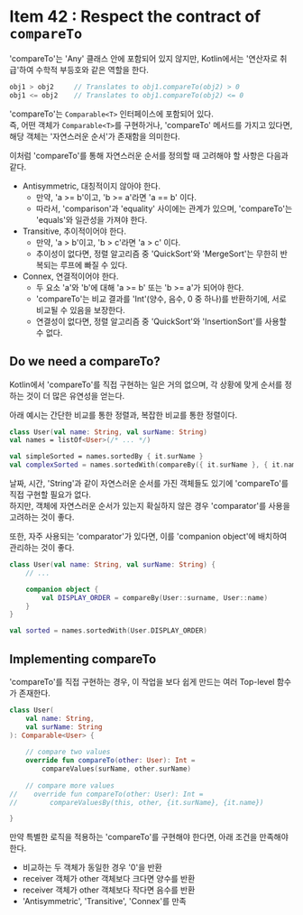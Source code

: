 
# Item 42 : Respect the contract of `compareTo`

'compareTo'는 'Any' 클래스 안에 포함되어 있지 않지만, Kotlin에서는 '연산자로 취급'하여 수학적 부등호와 같은 역할을 한다.

```kotlin
obj1 > obj2     // Translates to obj1.compareTo(obj2) > 0
obj1 <= obj2    // Translates to obj1.compareTo(obj2) <= 0
```

'compareTo'는 `Comparable<T>` 인터페이스에 포함되어 있다.  
즉, 어떤 객체가 `Comparable<T>`를 구현하거나, 'compareTo' 메서드를 가지고 있다면, 해당 객체는 '자연스러운 순서'가 존재함을 의미한다.

이처럼 'compareTo'를 통해 자연스러운 순서를 정의할 때 고려해야 할 사항은 다음과 같다.

- Antisymmetric, 대칭적이지 않아야 한다.
    - 만약, 'a >= b'이고, 'b >= a'라면 'a == b' 이다.
    - 따라서, 'comparison'과 'equality' 사이에는 관계가 있으며, 'compareTo'는 'equals'와 일관성을 가져야 한다.
- Transitive, 추이적이어야 한다.
    - 만약, 'a > b'이고, 'b > c'라면 'a > c' 이다.
    - 추이성이 없다면, 정렬 알고리즘 중 'QuickSort'와 'MergeSort'는 무한히 반복되는 루프에 빠질 수 있다.
- Connex, 연결적이어야 한다.
    - 두 요소 'a'와 'b'에 대해 'a >= b' 또는 'b >= a'가 되어야 한다.
    - 'compareTo'는 비교 결과를 'Int'(양수, 음수, 0 중 하나)를 반환하기에, 서로 비교될 수 있음을 보장한다.
    - 연결성이 없다면, 정렬 알고리즘 중 'QuickSort'와 'InsertionSort'를 사용할 수 없다.

## Do we need a compareTo?

Kotlin에서 'compareTo'를 직접 구현하는 일은 거의 없으며, 각 상황에 맞게 순서를 정하는 것이 더 많은 유연성을 얻는다.

아래 예시는 간단한 비교를 통한 정렬과, 복잡한 비교를 통한 정렬이다.

```kotlin
class User(val name: String, val surName: String)
val names = listOf<User>(/* ... */)

val simpleSorted = names.sortedBy { it.surName }                                // Simple comparison
val complexSorted = names.sortedWith(compareBy({ it.surName }, { it.name }))    // Complex comparison
```

날짜, 시간, 'String'과 같이 자연스러운 순서를 가진 객체들도 있기에 'compareTo'를 직접 구현할 필요가 없다.  
하지만, 객체에 자연스러운 순서가 있는지 확실하지 않은 경우 'comparator'를 사용을 고려하는 것이 좋다.

또한, 자주 사용되는 'comparator'가 있다면, 이를 'companion object'에 배치하여 관리하는 것이 좋다.

```kotlin
class User(val name: String, val surName: String) {
    // ...

    companion object {
        val DISPLAY_ORDER = compareBy(User::surname, User::name)
    }
}

val sorted = names.sortedWith(User.DISPLAY_ORDER)
```

## Implementing compareTo

'compareTo'를 직접 구현하는 경우, 이 작업을 보다 쉽게 만드는 여러 Top-level 함수가 존재한다.

```kotlin
class User(
    val name: String,
    val surName: String
): Comparable<User> {
    
    // compare two values
    override fun compareTo(other: User): Int =
        compareValues(surName, other.surName)
    
    // compare more values 
//    override fun compareTo(other: User): Int =
//        compareValuesBy(this, other, {it.surName}, {it.name})

}
```

만약 특별한 로직을 적용하는 'compareTo'를 구현해야 한다면, 아래 조건을 만족해야 한다.

- 비교하는 두 객체가 동일한 경우 '0'을 반환
- receiver 객체가 other 객체보다 크다면 양수를 반환
- receiver 객체가 other 객체보다 작다면 음수를 반환
- 'Antisymmetric', 'Transitive', 'Connex'를 만족
